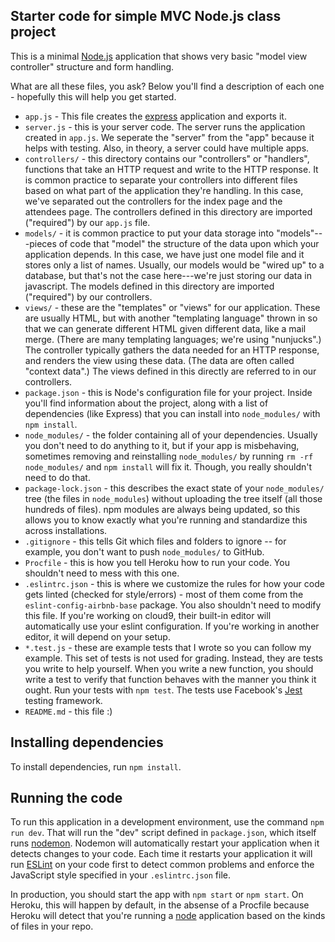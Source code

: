 ## Starter code for simple MVC Node.js class project

This is a minimal [Node.js](http://nodejs.org/)
application that shows very basic "model view controller"
structure and form handling.

What are all these files, you ask? Below you'll find a description of each one - hopefully this will help you get started.

* `app.js` - This file creates the [express](http://expressjs.com/)
  application and exports it.
* `server.js` - this is your server code. The server runs the
  application created in `app.js`. We seperate the "server" from the
  "app" because it helps with testing. Also, in theory, a server could
  have multiple apps.
* `controllers/` - this directory contains our "controllers" or
  "handlers", functions that take an HTTP request and write to the
  HTTP response. It is common practice to separate your controllers
  into different files based on what part of the application they're
  handling. In this case, we've separated out the controllers for the
  index page and the attendees page. The controllers
  defined in this directory are imported ("required") by our
  `app.js` file.
* `models/` - it is common practice to put your data storage into
  "models"---pieces of code that "model" the structure of the data
  upon which your application depends. In this case, we have just one
  model file and it stores only a list of names. Usually, our models
  would be "wired up" to a database, but that's not the case here---we're
  just storing our data in javascript. The models defined in this
  directory are imported ("required") by our controllers.
* `views/` - these are the "templates" or "views" for our application.
  These are usually HTML, but with another "templating language"
  thrown in so that we can generate different HTML given different
  data, like a mail merge. (There are many templating languages; we're
  using "nunjucks".) The controller typically gathers the data needed
  for an HTTP response, and renders the view using these data. (The
  data are often called "context data".) The views defined in this
  directly are referred to in our controllers.
* `package.json` - this is Node's configuration file for your
  project.  Inside you'll find information about the project, along
  with a list of dependencies (like Express) that you can install
  into `node_modules/` with `npm install`.
* `node_modules/` - the folder containing all of your dependencies.
  Usually you don't need to do anything to it, but if your app is
  misbehaving, sometimes removing and reinstalling `node_modules/`
  by running `rm -rf node_modules/` and `npm install` 
  will fix it. Though, you really shouldn't need to do that.
* `package-lock.json` - this describes the exact state of your
  `node_modules/` tree (the files in `node_modules`)
  without uploading the tree itself (all those hundreds
  of files). npm
  modules are always being
  updated, so this allows you to know exactly what you're running and
  standardize this across installations.
* `.gitignore` - this tells Git which files and folders to ignore --
  for example, you don't want to push `node_modules/` to GitHub.
* `Procfile` - this is how you tell Heroku how to run your code. You
  shouldn't need to mess with this one.
* `.eslintrc.json` - this is where we customize the rules for how
  your code gets linted (checked for style/errors) - most of them
  come from the `eslint-config-airbnb-base` package. You also shouldn't
  need to modify this file. If you're working on cloud9, their built-in
  editor will automatically use your eslint configuration. If you're
  working in another editor, it will depend on your setup.
* `*.test.js` - these are example tests that I wrote so you can follow my 
  example. This set of tests is not used for grading. Instead, they are 
  tests you write to help yourself. When you write a new function, you 
  should write a test to verify that function behaves with the manner
  you think it ought. Run your tests with `npm test`. The tests use
  Facebook's [Jest](https://jestjs.io/docs/en/getting-started)
  testing framework.
* `README.md` - this file :)

## Installing dependencies

To install dependencies, run `npm install`.


## Running the code

To run this application in a development environment, use the command
`npm run dev`.  That will run the "dev" script defined in `package.json`,
which itself runs [nodemon](https://github.com/remy/nodemon). Nodemon
will automatically restart your application when it detects changes
to your code. Each time it restarts your application it will run
[ESLint](https://eslint.org) on your code first to detect common
problems and enforce the JavaScript style specified in your
`.eslintrc.json` file.


In production, you should start the app with `npm start` or
`npm start`. On Heroku, this will happen by default, in the absense
of a Procfile because Heroku will detect that you're running a
[node](https://nodejs.org/en/) application based on the kinds
of files in your repo.
